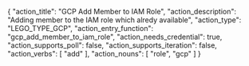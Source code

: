{
    "action_title": "GCP Add Member to IAM Role",
    "action_description": "Adding member to the IAM role which alredy available",
    "action_type": "LEGO_TYPE_GCP",
    "action_entry_function": "gcp_add_member_to_iam_role",
    "action_needs_credential": true,
    "action_supports_poll": false,
    "action_supports_iteration": false,
    "action_verbs": [
    "add"
    ],
    "action_nouns": [
    "role",
    "gcp"
    ]
}